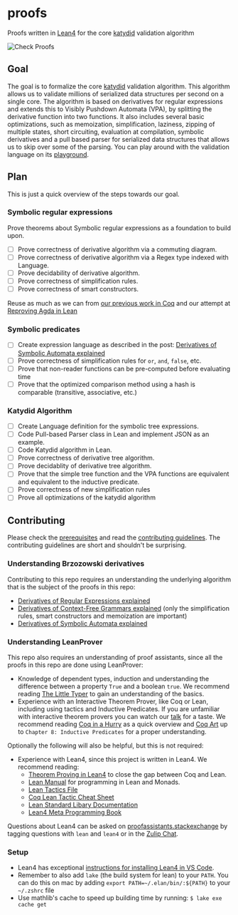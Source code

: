 # proofs

Proofs written in [Lean4](https://leanprover.github.io/) for the core [katydid](https://katydid.github.io/) validation algorithm

![Check Proofs](https://github.com/katydid/proofs/workflows/Check%20Proofs/badge.svg)

## Goal

The goal is to formalize the core [katydid](https://katydid.github.io/) validation algorithm.  This algorithm allows us to validate millions of serialized data structures per second on a single core. The algorithm is based on derivatives for regular expressions and extends this to Visibly Pushdown Automata (VPA), by splitting the derivative function into two functions. It also includes several basic optimizations, such as memoization, simplification, laziness, zipping of multiple states, short circuiting, evaluation at compilation, symbolic derivatives and a pull based parser for serialized data structures that allows us to skip over some of the parsing.  You can play around with the validation language on its [playground](http://katydid.github.io/play/).

## Plan

This is just a quick overview of the steps towards our goal.

### Symbolic regular expressions

Prove theorems about Symbolic regular expressions as a foundation to build upon.

- [ ] Prove correctness of derivative algorithm via a commuting diagram.
- [ ] Prove correctness of derivative algorithm via a Regex type indexed with Language.
- [ ] Prove decidability of derivative algorithm.
- [ ] Prove correctness of simplification rules.
- [ ] Prove correctness of smart constructors.

Reuse as much as we can from [our previous work in Coq](https://github.com/katydid/regex-derivatives-coq) and our attempt at [Reproving Agda in Lean](https://github.com/katydid/symbolic-automatic-derivatives)

### Symbolic predicates

- [ ] Create expression language as described in the post: [Derivatives of Symbolic Automata explained](https://medium.com/@awalterschulze/derivatives-of-symbolic-automata-explained-4673dee6af82)
- [ ] Prove correctness of simplification rules for `or`, `and`, `false`, etc.
- [ ] Prove that non-reader functions can be pre-computed before evaluating time
- [ ] Prove that the optimized comparison method using a hash is comparable (transitive, associative, etc.)

### Katydid Algorithm

- [ ] Create Language definition for the symbolic tree expressions.
- [ ] Code Pull-based Parser class in Lean and implement JSON as an example.
- [ ] Code Katydid algorithm in Lean.
- [ ] Prove correctness of derivative tree algorithm.
- [ ] Prove decidablity of derivative tree algorithm.
- [ ] Prove that the simple tree function and the VPA functions are equivalent and equivalent to the inductive predicate.
- [ ] Prove correctness of new simplification rules
- [ ] Prove all optimizations of the katydid algorithm

## Contributing

Please check the [prerequisites](https://github.com/katydid/proofs#prerequisites) and read the [contributing guidelines](https://github.com/katydid/proofs/blob/master/CONTRIBUTING.md).  The contributing guidelines are short and shouldn't be surprising.

### Understanding Brzozowski derivatives

Contributing to this repo requires an understanding the underlying algorithm that is the subject of the proofs in this repo:

  - [Derivatives of Regular Expressions explained](https://medium.com/@awalterschulze/how-to-take-the-derivative-of-a-regular-expression-explained-2e7cea15028d)
  - [Derivatives of Context-Free Grammars explained](https://medium.com/@awalterschulze/derivatives-of-context-free-grammars-explained-3f930c5e363b) (only the simplification rules, smart constructors and memoization are important)
  - [Derivatives of Symbolic Automata explained](https://medium.com/@awalterschulze/derivatives-of-symbolic-automata-explained-4673dee6af82)

### Understanding LeanProver

This repo also requires an understanding of proof assistants, since all the proofs in this repo are done using LeanProver:

  - Knowledge of dependent types, induction and understanding the difference between a property `True` and a boolean `true`. We recommend reading [The Little Typer](https://mitpress.mit.edu/9780262536431/the-little-typer/) to gain an understanding of the basics.
  - Experience with an Interactive Theorem Prover, like Coq or Lean, including using tactics and Inductive Predicates. If you are unfamiliar with interactive theorem provers you can watch our [talk](https://www.youtube.com/watch?v=-NHWF4ntc1I) for a taste. We recommend reading [Coq in a Hurry](https://cel.archives-ouvertes.fr/file/index/docid/459139/filename/coq-hurry.pdf) as a quick overview and [Coq Art](https://www.labri.fr/perso/casteran/CoqArt/) up to `Chapter 8: Inductive Predicates` for a proper understanding.

Optionally the following will also be helpful, but this is not required:

  - Experience with Lean4, since this project is written in Lean4. We recommend reading:
    + [Theorem Proving in Lean4](https://leanprover.github.io/theorem_proving_in_lean4/title_page.html) to close the gap between Coq and Lean.
    + [Lean Manual](https://leanprover.github.io/lean4/doc/whatIsLean.html) for programming in Lean and Monads.
    + [Lean Tactics File](https://github.com/leanprover/lean4/blob/master/src/Init/Tactics.lean)
    + [Coq Lean Tactic Cheat Sheet](https://github.com/katydid/coq-lean-cheatsheet/)
    + [Lean Standard Libary Documentation](https://leanprover-community.github.io/mathlib4_docs/Std/Data/HashMap/Basic.html#Std.HashMap)
    + [Lean4 Meta Programming Book](https://github.com/arthurpaulino/lean4-metaprogramming-book)

Questions about Lean4 can be asked on [proofassistants.stackexchange](https://proofassistants.stackexchange.com/) by tagging questions with `lean` and `lean4` or in the [Zulip Chat](https://leanprover.zulipchat.com/).

### Setup

  - Lean4 has exceptional [instructions for installing Lean4 in VS Code](https://github.com/leanprover/lean4/blob/master/doc/quickstart.md).
  - Remember to also add `lake` (the build system for lean) to your `PATH`.  You can do this on mac by adding `export PATH=~/.elan/bin/:${PATH}` to your  `~/.zshrc` file
  - Use mathlib's cache to speed up building time by running: `$ lake exe cache get`
